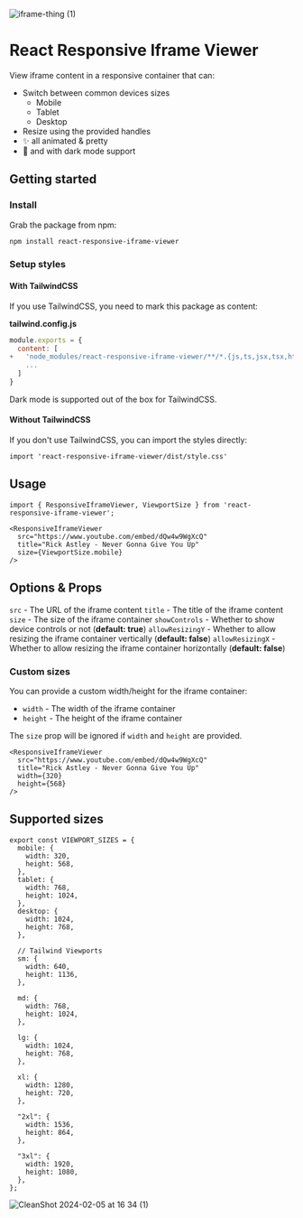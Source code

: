 ![iframe-thing (1)](https://github.com/danmindru/react-responsive-iframe-viewer/assets/1515742/94a50b53-0344-4b91-bec6-1c4d33034f9b)


# React Responsive Iframe Viewer
View iframe content in a responsive container that can:

- Switch between common devices sizes
  - Mobile
  - Tablet
  - Desktop
- Resize using the provided handles
- ✨ all animated & pretty
- 🌚 and with dark mode support

## Getting started


### Install
Grab the package from npm:

```bash
npm install react-responsive-iframe-viewer
```

### Setup styles

#### With TailwindCSS
If you use TailwindCSS, you need to mark this package as content:

**tailwind.config.js**

```js
module.exports = {
  content: [
+   'node_modules/react-responsive-iframe-viewer/**/*.{js,ts,jsx,tsx,html}',
    ...
  ]
}
```

Dark mode is supported out of the box for TailwindCSS.

#### Without TailwindCSS
If you don't use TailwindCSS, you can import the styles directly:

```
import 'react-responsive-iframe-viewer/dist/style.css'
```

## Usage

```tsx
import { ResponsiveIframeViewer, ViewportSize } from 'react-responsive-iframe-viewer';

<ResponsiveIframeViewer
  src="https://www.youtube.com/embed/dQw4w9WgXcQ"
  title="Rick Astley - Never Gonna Give You Up"
  size={ViewportSize.mobile}
/>
```

## Options & Props
`src` - The URL of the iframe content
`title` - The title of the iframe content
`size` - The size of the iframe container
`showControls` - Whether to show device controls or not (**default: true**)
`allowResizingY` - Whether to allow resizing the iframe container vertically (**default: false**)
`allowResizingX` - Whether to allow resizing the iframe container horizontally (**default: false**)


### Custom sizes

You can provide a custom width/height for the iframe container:
- `width` - The width of the iframe container
- `height` - The height of the iframe container

The `size` prop will be ignored if `width` and `height` are provided.

```tsx
<ResponsiveIframeViewer
  src="https://www.youtube.com/embed/dQw4w9WgXcQ"
  title="Rick Astley - Never Gonna Give You Up"
  width={320}
  height={568}
/>
```

## Supported sizes

```tsx
export const VIEWPORT_SIZES = {
  mobile: {
    width: 320,
    height: 568,
  },
  tablet: {
    width: 768,
    height: 1024,
  },
  desktop: {
    width: 1024,
    height: 768,
  },

  // Tailwind Viewports
  sm: {
    width: 640,
    height: 1136,
  },

  md: {
    width: 768,
    height: 1024,
  },

  lg: {
    width: 1024,
    height: 768,
  },

  xl: {
    width: 1280,
    height: 720,
  },

  "2xl": {
    width: 1536,
    height: 864,
  },

  "3xl": {
    width: 1920,
    height: 1080,
  },
};
```

![CleanShot 2024-02-05 at 16 34 (1)](https://github.com/danmindru/react-responsive-iframe-viewer/assets/1515742/aa130a18-9997-4dfd-a607-1e3c65c4840c)

